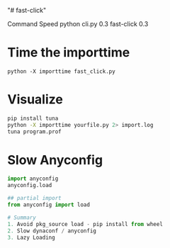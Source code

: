 "# fast-click" 



Command  Speed
python cli.py  0.3
fast-click  0.3


# Time the importtime
`python -X importtime fast_click.py`


# Visualize
```bash
pip install tuna
python -X importtime yourfile.py 2> import.log
tuna program.prof
```

# Slow Anyconfig
```py
import anyconfig
anyconfig.load

## partial import
from anyconfig import load

# Summary
1. Avoid pkg_source load - pip install from wheel
2. Slow dynaconf / anyconfig
3. Lazy Loading